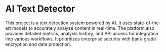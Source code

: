 # AI Text Detector
This project is a text detection system powered by AI. It uses state-of-the-art models to accurately analyze content in real-time. The platform also provides detailed metrics, analysis history, and API access for integration into various workflows. It prioritizes enterprise security with bank-grade encryption and data protection.
